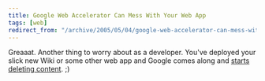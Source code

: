 ```yaml
---
title: Google Web Accelerator Can Mess With Your Web App
tags: [web]
redirect_from: "/archive/2005/05/04/google-web-accelerator-can-mess-with-your-web-app.aspx/"
---
```


Greaaat. Another thing to worry about as a developer. You've deployed
your slick new Wiki or some other web app and Google comes along and
[starts deleting
content](http://37signals.com/svn/archives2/google_web_accelerator_hey_not_so_fast_an_alert_for_web_app_designers.php).
;)

